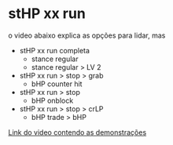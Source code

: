 # stHP xx run
o video abaixo explica as opções para lidar, mas
- stHP xx run completa
    - stance regular
    - stance regular > LV 2
- stHP xx run > stop > grab 
    - bHP counter hit
- stHP xx run > stop
    - bHP onblock
- stHP xx run > stop > crLP
    - bHP trade > bHP

[Link do video contendo as demonstrações](https://x.com/agoaniki/status/1864508730483855750/video/2)